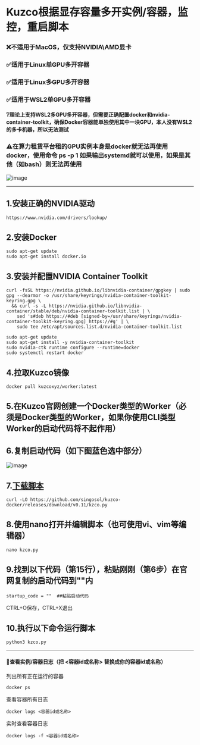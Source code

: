 # Kuzco根据显存容量多开实例/容器，监控，重启脚本
### ❌️不适用于MacOS，仅支持NVIDIA\AMD显卡
### ✅️适用于Linux单GPU多开容器 
### ✅️适用于Linux多GPU多开容器 
### ✅️适用于WSL2单GPU多开容器 
#### ❔理论上支持WSL2多GPU多开容器，但需要正确配置docker和nvidia-container-toolkit，确保Docker容器能单独使用其中一块GPU，本人没有WSL2的多卡机器，所以无法测试
### ⚠️在算力租赁平台租的GPU实例本身是docker就无法再使用docker，使用命令 ps -p 1 如果输出systemd就可以使用，如果是其他（如bash）则无法再使用
![image](https://github.com/user-attachments/assets/fdc46626-16ca-423e-82a7-21e5e6969d5e)

--------------------------------------------------------------------------------------------


## 1.安装正确的NVIDIA驱动
`https://www.nvidia.com/drivers/lookup/`
## 2.安装Docker
```
sudo apt-get update
sudo apt-get install docker.io
```
## 3.安装并配置NVIDIA Container Toolkit
```
curl -fsSL https://nvidia.github.io/libnvidia-container/gpgkey | sudo gpg --dearmor -o /usr/share/keyrings/nvidia-container-toolkit-keyring.gpg \
  && curl -s -L https://nvidia.github.io/libnvidia-container/stable/deb/nvidia-container-toolkit.list | \
    sed 's#deb https://#deb [signed-by=/usr/share/keyrings/nvidia-container-toolkit-keyring.gpg] https://#g' | \
    sudo tee /etc/apt/sources.list.d/nvidia-container-toolkit.list
```
```
sudo apt-get update
sudo apt-get install -y nvidia-container-toolkit
sudo nvidia-ctk runtime configure --runtime=docker
sudo systemctl restart docker
```

## 4.拉取Kuzco镜像
```
docker pull kuzcoxyz/worker:latest
```
## 5.在Kuzco官网创建一个Docker类型的Worker（必须是Docker类型的Worker，如果你使用CLI类型Worker的启动代码将不起作用）
## 6.复制启动代码（如下图蓝色选中部分）
![image](https://github.com/user-attachments/assets/adbb25d5-31d9-4117-914b-7388006fda58)
## 7.[下载脚本](https://github.com/singosol/kuzco-docker/releases)
```
curl -LO https://github.com/singosol/kuzco-docker/releases/download/v0.11/kzco.py
```
## 8.使用nano打开并编辑脚本（也可使用vi、vim等编辑器）
```
nano kzco.py
```
## 9.找到以下代码（第15行），粘贴刚刚（第6步）在官网复制的启动代码到""内
`startup_code = ""  ##粘贴启动代码`

CTRL+O保存，CTRL+X退出
## 10.执行以下命令运行脚本
```
python3 kzco.py
```
------------------------------------------------------------------------------------------
#### 📄查看实例/容器日志（把 <容器id或名称> 替换成你的容器id或名称）
列出所有正在运行的容器
```
docker ps
```
查看容器所有日志
```
docker logs <容器id或名称>
```
实时查看容器日志
```
docker logs -f <容器id或名称>
```
